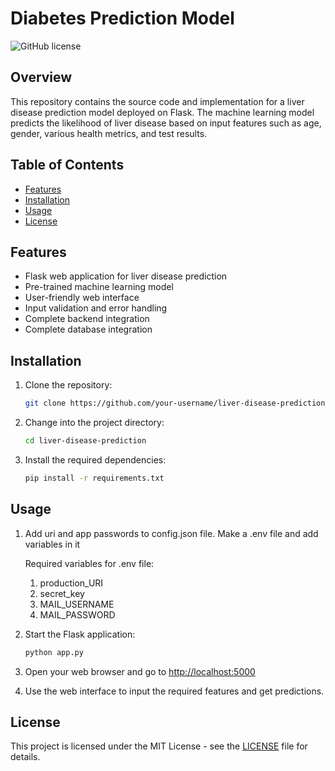 # Diabetes Prediction Model

![GitHub license](https://img.shields.io/badge/license-MIT-blue.svg)

## Overview

This repository contains the source code and implementation for a liver disease prediction model deployed on Flask. The machine learning model predicts the likelihood of liver disease based on input features such as age, gender, various health metrics, and test results.

## Table of Contents

- [Features](#features)
- [Installation](#installation)
- [Usage](#usage)
- [License](#license)

## Features

- Flask web application for liver disease prediction
- Pre-trained machine learning model
- User-friendly web interface
- Input validation and error handling
- Complete backend integration
- Complete database integration

## Installation

1. Clone the repository:

   ```bash
   git clone https://github.com/your-username/liver-disease-prediction.git
   ```
   
2. Change into the project directory:

   ```bash
   cd liver-disease-prediction
   ```
   
3. Install the required dependencies:

   ```bash
   pip install -r requirements.txt
   ```

## Usage

1. Add uri and app passwords to config.json file. Make a .env file and add variables in it
   
   Required variables for .env file:

      1. production_URI
      2. secret_key
      3. MAIL_USERNAME
      4. MAIL_PASSWORD

3. Start the Flask application:

   ```bash
   python app.py
   ```
   
4. Open your web browser and go to [http://localhost:5000](http://localhost:5000)

5. Use the web interface to input the required features and get predictions.

## License

This project is licensed under the MIT License - see the [LICENSE](LICENSE) file for details.
